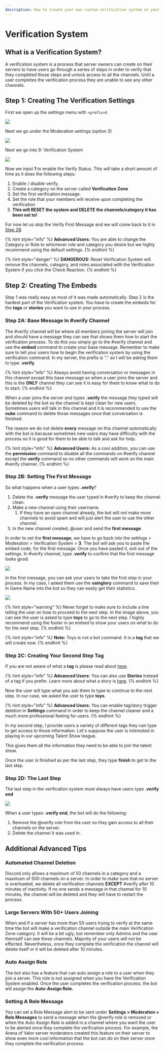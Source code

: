 ```yaml
---
description: How to create your own custom verification system on your server?
---
```


# Verification System

## What is a Verification System?

A verification system is a process that server owners can create on their servers to have users go through a series of steps in order to verify that they completed those steps and unlock access to all the channels. Until a user completes the verification process they are unable to see any other channels.

## Step 1: Creating The Verification Settings

First we open up the settings menu with `<prefix>S`

![](../.gitbook/assets/settingsv2.png)

Next we go under the Moderation settings \(option 3\)

![](../.gitbook/assets/s-moderationv2.png)

Next we go into 9: Verification System

![](../.gitbook/assets/s-verify%20%281%29.png)

Now we input **1** to enable the Verify Status. This will take a short amount of time as it does the following steps:

1. Enable / disable verify.
2. Create a category on the server called **Verification Zone**
3. Set the first verification message.
4. Set the role that your members will receive upon completing the verification
5. **This will RESET the system and DELETE the channels/category it has been set to!**



For now let us skip the Verify First Message and we will come back to it in [Step 2B](verification-system.md#step-2b-setting-the-first-message).

{% hint style="info" %}
**Advanced Users:** You are able to change the Category or Role to whichever role and category you desire but we highly recommend using the default settings.
{% endhint %}

{% hint style="danger" %}
**DANGEROUS:** Reset Verification System will remove the channels, category, and roles associated with the Verification System if you click the Check Reaction.
{% endhint %}



## Step 2: Creating The Embeds

Step 1 was really easy as most of it was made automatically. Step 2 is the hardest part of the Verification system. You have to create the embeds for the **tags** or **stories** you want to use in your process.

### Step 2A: Base Message In \#verify Channel

The \#verify channel will be where all members joining the server will join and should have a message they can see that shows them how to start the verification process. To do this you simply go to the \#verify channel and use the **embed** command to create your base message. Remember to make sure to tell your users how to begin the verification system by using the verification command. In my server, the prefix is "." so I will be asking them to type **.verify**

{% hint style="info" %}
Always avoid having conversation or messages in this channel except this base message so when a user joins the server and this is the **ONLY** channel they can see it is easy for them to know what to do to start.
{% endhint %}

When a user joins the server and types **.verify** the message they typed will be deleted by the bot so the channel is kept clean for new users. Sometimes users will talk in this channel and it is recommended to use the **nuke** command to delete those messages once that conversation is finished.

The reason we do not delete **every** message on this channel automatically with the bot is because sometimes new users may have difficulty with the process so it is good for them to be able to talk and ask for help.

{% hint style="info" %}
**Advanced Users:** As a cool addition, you can use the **permission** command to disable all the commands on \#verify channel except the **verify** command so no other commands will work on the main \#verify channel.
{% endhint %}

### Step 2B: Setting The First Message

So what happens when a user types **.verify**?

1. Delete the **.verify** message the user typed in \#verify to keep the channel clean.
2. Make a new channel using their username.
   1. If they have an open channel already, the bot will not make more channels to avoid spam and will just alert the user to use the other channel.
3. In the new channel created, @user and send the **first message**.

In order to set the **first message**, we have to go back into the settings &gt; Moderation &gt; Verification System &gt; **3**. The bot will ask you to paste the embed code, for the first message. Once you have pasted it, exit out of the settings. In \#verify channel, type **.verify** to confirm that the first message looks good.

![](../.gitbook/assets/image.png)

In the first message, you can ask your users to take the first step in your process. In my case, I asked them use the **vainglory** command to save their In Game Name into the bot so they can easily get their statistics.

![](https://github.com/pedall/g4m3r-wiki/tree/1a68f43ad7f01cf90b0f2f0bcaa4f68ef05dd92a/guides/.gitbook/assets/image%20%282%29.png)



{% hint style="warning" %}
Never forget to make sure to include a line telling the user on how to proceed to the next step. In the image above, you can see the user is asked to type **toys** to go to the next step. I highly recommend using the footer in an embed to show your users on what to do for the next step.
{% endhint %}

{% hint style="info" %}
**Note:** Toys is not a bot command. It is a **tag** that we will create now.
{% endhint %}

### Step 2C: Creating Your Second Step Tag

If you are not aware of what a **tag** is please read about [here](https://github.com/pedall/g4m3r-wiki/tree/1a68f43ad7f01cf90b0f2f0bcaa4f68ef05dd92a/guides/commands/utility/tag.md).

{% hint style="info" %}
**Advanced Users:** You can also use **Stories** instead of a tag if you prefer. Learn more about what a story is [here](https://github.com/pedall/g4m3r-wiki/tree/1a68f43ad7f01cf90b0f2f0bcaa4f68ef05dd92a/guides/commands/utility/stories.md).
{% endhint %}

Now the user will type what you ask them to type to continue to the next step. In our case, we asked the user to type **toys**.



{% hint style="info" %}
**Advanced Users:** You can enable tag/story trigger deletion in **Settings** command in order to keep the channel cleaner and a much more professional feeling for users.
{% endhint %}

In my second step, I provide users a variety of different tags they can type to get access to those information. Let's suppose the user is interested in playing in our upcoming Talent Show league.



This gives them all the information they need to be able to join the talent show.

Once the user is finished as per the last step, they type **finish** to get to the last step.

### Step 2D: The Last Step

The last step in the verification system must always have users type **.verify end**

![](../.gitbook/assets/image%20%2855%29.png)

When a user types **.verify end**, the bot will do the following:

1. Remove the @verify role from the user so they gain access to all their channels on the server.
2. Delete the channel it was used in.

## Additional Advanced Tips

### Automated Channel Deletion

Discord only allows a maximum of 50 channels in a category and a maximum of 500 channels on a server. In order to make sure that no server is overloaded, we delete all verification channels **EXCEPT** \#verify after 10 minutes of inactivity. If no one sends a message in that channel for 10 minutes, the channel will be deleted and they will have to restart the process.

### Large Servers With 50+ Users Joining

When and if a server has more than 50 users trying to verify at the same time the bot will make a verification channel outside the main Verification Zone category. It will be a bit ugly, but remember only Admins and the user themself can see these channels. Majority of your users will not be effected. Nevertheless, once they complete the verification the channel will delete itself or it will be deleted after 10 minutes.

### Auto Assign Role

The bot also has a feature that can auto assign a role to a user when they join a server. This role is not assigned when you have the Verification System enabled. Once the user completes the verification process, the bot will assign the **Auto-Assign Role.**

### Setting A Role Message

You can set a Role Message alert to be sent under **Settings &gt; Moderation &gt; Role Messages** to send a message when the @verify role is removed or when the Auto Assign Role is added in a channel where you want the user to be alerted once they complete the verification process. For example, the Arena of Valor server moderators created this feature on their server to show even more cool information that the bot can do on their server once they complete the verification process.

